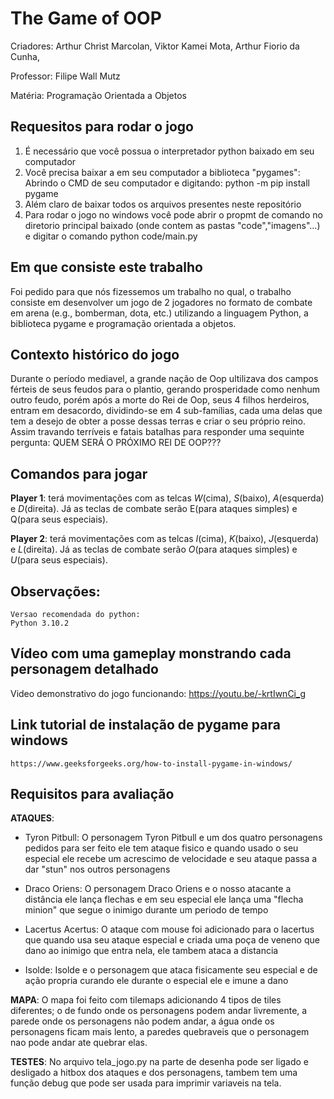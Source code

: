 # The Game of OOP

 Criadores: Arthur Christ Marcolan,
            Viktor Kamei Mota,
            Arthur Fiorio da Cunha,

Professor: Filipe Wall Mutz

Matéria: Programação Orientada a Objetos

## Requesitos para rodar o jogo

1) É necessário que você possua o interpretador python baixado em seu computador
2) Você precisa baixar a em seu computador a biblioteca "pygames":
    Abrindo o CMD de seu computador e digitando:
        python -m pip install pygame
3) Além claro de baixar todos os arquivos presentes neste repositório
4) Para rodar o jogo no windows você pode abrir o propmt de comando no diretorio principal baixado (onde contem as pastas "code","imagens"...) e digitar o comando  python code/main.py

## Em que consiste este trabalho

Foi pedido para que nós fizessemos um trabalho no qual, o trabalho consiste em desenvolver um jogo de 2 jogadores no formato de combate em arena 
(e.g., bomberman, dota, etc.) utilizando a linguagem Python, a biblioteca pygame e programação orientada a objetos.

## Contexto histórico do jogo

Durante o período mediavel, a grande nação de Oop ultilizava dos campos férteis de seus feudos para  o plantio, gerando prosperidade como nenhum outro feudo, porém após a morte do Rei de Oop, seus 4 filhos herdeiros, entram em desacordo, dividindo-se em 4 sub-famílias, cada uma delas que tem a desejo de obter a posse dessas terras e criar o seu próprio reino. Assim travando terríveis e fatais batalhas para responder uma sequinte pergunta:
QUEM SERÁ O PRÓXIMO REI DE OOP???

## Comandos para jogar

**Player 1**: terá movimentações com as telcas *W*(cima), *S*(baixo), *A*(esquerda) e *D*(direita). Já as teclas de combate serão E(para ataques simples) e Q(para seus especiais).

**Player 2**: terá movimentações com as telcas *I*(cima), *K*(baixo), *J*(esquerda) e *L*(direita). Já as teclas de combate serão *O*(para ataques simples) e *U*(para seus especiais).

## Observações:

    Versao recomendada do python:
    Python 3.10.2
    
## Vídeo com uma gameplay monstrando cada personagem detalhado
Video demonstrativo do jogo funcionando:
    https://youtu.be/-krtIwnCi_g

## Link tutorial de instalação de pygame para windows

    https://www.geeksforgeeks.org/how-to-install-pygame-in-windows/

## Requisitos para avaliação

**ATAQUES**:
* Tyron Pitbull:
    O personagem Tyron Pitbull e um dos quatro personagens pedidos para ser feito ele tem ataque fisico e quando usado o seu especial ele recebe um acrescimo de velocidade e seu ataque passa a dar "stun" nos outros personagens

* Draco Oriens:
    O personagem Draco Oriens e o nosso atacante a distância ele lança flechas e em seu especial ele lança uma "flecha minion" que segue o inimigo durante um periodo de tempo

* Lacertus Acertus:
    O ataque com mouse foi adicionado para o lacertus que quando usa seu ataque especial e criada uma poça de veneno que dano ao inimigo que entra nela, ele tambem ataca a distancia

* Isolde:
    Isolde e o personagem que ataca fisicamente seu especial e de ação propria curando ele durante o especial ele e imune a dano

**MAPA**:
    O mapa foi feito com tilemaps adicionando 4 tipos de tiles diferentes;
        o de fundo onde os personagens podem andar livremente,
        a parede onde os personagens não podem andar, 
        a água onde os personagens ficam mais lento,
        a paredes quebraveis que o personagem nao pode andar ate quebrar elas.

**TESTES**:
    No arquivo tela_jogo.py na parte de desenha pode ser ligado e desligado a hitbox dos ataques e dos personagens, tambem tem uma função debug que pode ser usada para imprimir variaveis na tela.

     